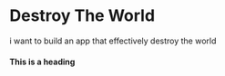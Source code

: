 # Destroy The World
i want to build an app that effectively destroy the world 


#### This is a heading
